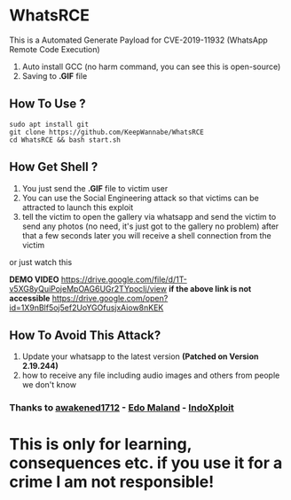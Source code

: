 # WhatsRCE
This is a Automated Generate Payload for CVE-2019-11932 (WhatsApp Remote Code Execution)

1. Auto install GCC (no harm command, you can see this is open-source)
2. Saving to **.GIF** file

## How To Use ?
```
sudo apt install git
git clone https://github.com/KeepWannabe/WhatsRCE
cd WhatsRCE && bash start.sh
```

## How Get Shell ?

1. You just send the **.GIF** file to victim user
2. You can use the Social Engineering attack so that victims can be attracted to launch this exploit
3. tell the victim to open the gallery via whatsapp and send the victim to send any photos (no need, it's just got to the gallery no problem) after that a few seconds later you will receive a shell connection from the victim

or just watch this 

**DEMO VIDEO**
https://drive.google.com/file/d/1T-v5XG8yQuiPojeMpOAG6UGr2TYpocIj/view
**if the above link is not accessible**
https://drive.google.com/open?id=1X9nBlf5oj5ef2UoYGOfusjxAiow8nKEK


## How To Avoid This Attack?

1. Update your whatsapp to the latest version **(Patched on Version 2.19.244)**
2. how to receive any file including audio images and others from people we don't know

### Thanks to [awakened1712](https://awakened1712.github.io/) - [Edo Maland](https://github.com/Screetsec/) - [IndoXploit](https://indoxploit.or.id)

# **This is only for learning, consequences etc. if you use it for a crime I am not responsible!**
